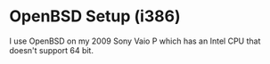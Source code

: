 # OpenBSD Setup (i386)

I use OpenBSD on my 2009 Sony Vaio P which has an Intel CPU that doesn't support 64 bit.

